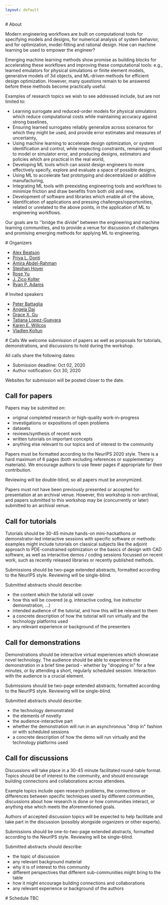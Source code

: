 ```yaml
---
layout: default
---
```


<a name="about"> 
# About

Modern engineering workflows are built on computational tools for specifying models and designs, 
for numerical analysis of system behavior, and for optimization, model-fitting and rational design. 
How can machine learning be used to empower the engineer?

Emerging machine learning methods show promise as building blocks for accelerating these workflows and improving these computational tools: 
e.g., learned emulators for physical simulations or finite element models, 
generative models of 3d objects, 
and ML-driven methods for efficient design optimization. 
However, many questions remain to be answered before these methods become practically useful. 

Examples of research topics we wish to see addressed include, but are not limited to:
- Learning surrogate and reduced-order models for physical simulators which reduce computational costs while maintaining accuracy against strong baselines,
- Ensuring learned surrogates reliably generalize across scenarios for which they might be used, and provide error estimates and measures of uncertainty,
- Using machine learning to accelerate design optimization, or system identification and control, while respecting constraints, remaining robust to model or simulator error, and producing designs, estimators and policies which are practical in the real world,
- Developing ML tools which can assist design engineers to more effectively specify, explore and evaluate a space of possible designs,
- Using ML to accelerate fast prototyping and decentralized or additive manufacturing,
- Integrating ML tools with preexisting engineering tools and workflows to minimize friction and draw benefits from both old and new,
- Development of software and libraries which enable all of the above,
- Identification of applications and pressing challenges/opportunities, related or unrelated to the above points, in the application of ML to engineering workflows.

Our goals are to ''bridge the divide" between the engineering and machine learning communities, and to provide a venue for discussion of challenges and promising emerging methods for applying ML to engineering.

<a name="organizers"> 
# Organizers

- [Alex Beatson](https://www.cs.princeton.edu/~abeatson/)
- [Priya L. Donti](http://priyadonti.com/)
- [Amira Abdel-Rahman](https://amiraa.pages.cba.mit.edu/home/)
- [Stephan Hoyer](http://stephanhoyer.com/)
- [Rose Yu](http://roseyu.com/)
- [J. Zico Kolter](http://zicokolter.com/)
- [Ryan P. Adams](https://www.cs.princeton.edu/~rpa/)

<a name="speakers"> 
# Invited speakers

- [Peter Battaglia](https://scholar.google.com/citations?user=nQ7Ij30AAAAJ&hl=en)
- [Angela Dai](https://angeladai.github.io/)
- [Grace X. Gu](https://gu.berkeley.edu/)
- [Tatiana Lopez-Guevara](http://zepolitat.co/)
- [Karen E. Willcox](https://kiwi.oden.utexas.edu/)
- [Vladlen Koltun](http://vladlen.info/)

<a name="calls"> 
# Calls
We welcome submission of papers as well as proposals for tutorials, demonstrations, and discussions to hold during the workshop.
    
All calls share the following dates:
- Submission deadline: Oct 02, 2020
- Author notification: Oct 30, 2020

Websites for submission will be posted closer to the date.

## Call for papers
Papers may be submitted on:
- original completed research or high-quality work-in-progress
- investigations or expositions of open problems
- datasets
- reviews/synthesis of recent work
- written tutorials on important concepts
- anything else relevant to our topics and of interest to the community 

Papers must be formatted according to the NeurIPS 2020 style. 
There is a hard maximum of 6 pages (both excluding references or supplementary materials). We encourage authors to use fewer pages if appropriate for their contribution.
    
Reviewing will be double-blind, so all papers must be anonymized.

Papers must not have been previously presented or accepted for presentation at an archival venue. However, this workshop is non-archival, and papers submitted to this workshop may be (concurrently or later) submitted to an archival venue.


## Call for tutorials
Tutorials should be 30-45 minute hands-on mini-hackathons or demonstrator-led interactive sessions with specific software or methods: examples might include tutorials on classical subjects like the adjoint approach to PDE-constrained optimization or the basics of design with CAD software, as well as  interactive  demos / coding  sessions focussed on recent work, such as recently released libraries or recently published methods. 

Submissions should be two-page extended abstracts, formatted according to the NeurIPS style. Reviewing will be single-blind.

Submitted abstracts should describe:
- the content which the tutorial will cover
- how this will be covered (e.g. interactive coding, live instructor demonstration, ...)
- intended audience of the tutorial, and how this will be relevant to them
- a concrete description of how the tutorial will run virtually and the technology platforms used
- any relevant experience or background of the presenters


## Call for demonstrations
Demonstrations should be interactive virtual experiences which showcase novel technology. The audience should be able to experience the demonstration in a brief time period - whether by "dropping in" for a few minutes, or by attending a short, regularly scheduled session. Interaction with the audience is a crucial element.

Submissions should be two-page extended abstracts, formatted according to the NeurIPS style. Reviewing will be single-blind.

Submitted abstracts should describe:
- the technology demonstrated
- the elements of novelty
- the audience-interactive part
- whether the demonstration will run in an asynchronous "drop in" fashion or with scheduled sessions
- a concrete description of how the demo will run virtually and the technology platforms used



## Call for discussions
Discussions will take place in a 30-45 minute facilitated round-table format. Topics should be of interest to the community, and should encourage building connections and collaborations across attendees.

Example topics include open research problems, the connections or differences between specific techniques used by different communities, discussions about how research is done or how communities interact, or anything else which meets the aforementioned goals.

Authors of accepted discussion topics will be expected to help facilitate and take part in the discussion (possibly alongside organizers or other experts).

Submissions should be one-to-two-page extended abstracts, formatted according to the NeurIPS style. Reviewing will be single-blind.

Submitted abstracts should describe:
- the topic of discussion
- any relevant background material
- why it is of interest to this community
- different perspectives that different sub-communities might bring to the table
- how it might encourage building connections and collaborations
- any relevant experience or background of the authors

<a name="schedule"> 
# Schedule 
TBC
